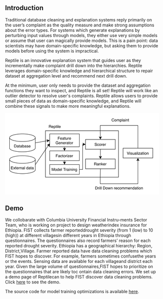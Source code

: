 


## Introduction

Traditional database cleaning and explanation systems reply primarily on the user’s complaint as the quality measure and make strong assumptions about the error types. For systems which generate explanations by perturbing input values through models, they either use very simple models or assume that user can magically provide models. This is a pain point: data scientists may have domain-specific knowledge, but asking them to provide models before using the system is impractical. 

Reptile is an innovative explanation system that guides user as they incrementally make complaint drill down into the hierarchies. Reptile leverages domain-specific knowledge and hierarchical structure to repair dataset at aggregation level and recommend next drill down. 

At the minimum, user only needs to provide the dataset and aggregation functions they want to inspect, and Reptile is all set! Reptile will work like an outlier detector to resolve user's complaints. Reptile allows users to provide small pieces of data as domain-specific knowledge, and Reptile will combine these signals to make more meaningful explanations.







![Image](files/images/back_arch.png)


## Demo

We collobarate with Columbia University Financial Instru-ments Sector Team, who is working on project to design weatherindex insurance for Ethiopia. FIST collects farmer reporteddrought severity (from 1 (low) to 10 (high)) at different villagesin different years in Ethiopia through questionnaires. The questionnaires also record farmers’ reason for each reported drought severity. Ethiopia has a geographical hierarchy: Region, District,Village. Farmer reported data have data cleaning problems which FIST hopes to discover. For example, farmers sometimes confusethe years or the events. Sensing data are available for each villageand district each year. Given the large volume of questionnaires,FIST hopes to prioritize on the questionnaires that are likely toc ontain data cleaning errors. We set up a demo page of Reptilecan to help FIST discover data cleaning problems. Click [here](http://35.232.65.156:5000/com) to see the demo.

The source code for model training optimizations is available [here](https://github.com/zachary62/Dynamic-f-tree).
